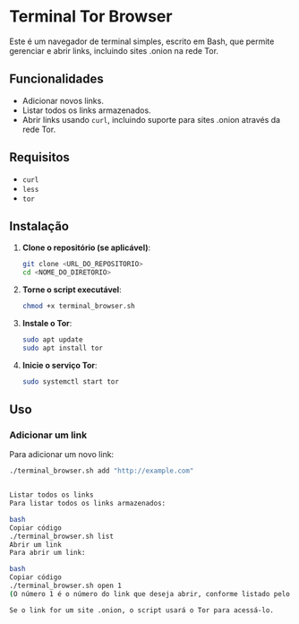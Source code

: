 # Terminal Tor Browser

Este é um navegador de terminal simples, escrito em Bash, que permite gerenciar e abrir links, incluindo sites .onion na rede Tor.

## Funcionalidades

- Adicionar novos links.
- Listar todos os links armazenados.
- Abrir links usando `curl`, incluindo suporte para sites .onion através da rede Tor.

## Requisitos

- `curl`
- `less`
- `tor`

## Instalação

1. **Clone o repositório (se aplicável)**:
    ```bash
    git clone <URL_DO_REPOSITORIO>
    cd <NOME_DO_DIRETORIO>
    ```

2. **Torne o script executável**:
    ```bash
    chmod +x terminal_browser.sh
    ```

3. **Instale o Tor**:
    ```bash
    sudo apt update
    sudo apt install tor
    ```

4. **Inicie o serviço Tor**:
    ```bash
    sudo systemctl start tor
    ```

## Uso

### Adicionar um link

Para adicionar um novo link:
```bash
./terminal_browser.sh add "http://example.com"


Listar todos os links
Para listar todos os links armazenados:

bash
Copiar código
./terminal_browser.sh list
Abrir um link
Para abrir um link:

bash
Copiar código
./terminal_browser.sh open 1
(O número 1 é o número do link que deseja abrir, conforme listado pelo comando list)

Se o link for um site .onion, o script usará o Tor para acessá-lo.

